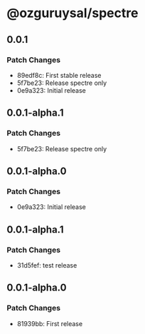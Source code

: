 # @ozguruysal/spectre

## 0.0.1

### Patch Changes

- 89edf8c: First stable release
- 5f7be23: Release spectre only
- 0e9a323: Initial release

## 0.0.1-alpha.1

### Patch Changes

- 5f7be23: Release spectre only

## 0.0.1-alpha.0

### Patch Changes

- 0e9a323: Initial release

## 0.0.1-alpha.1

### Patch Changes

- 31d5fef: test release

## 0.0.1-alpha.0

### Patch Changes

- 81939bb: First release
